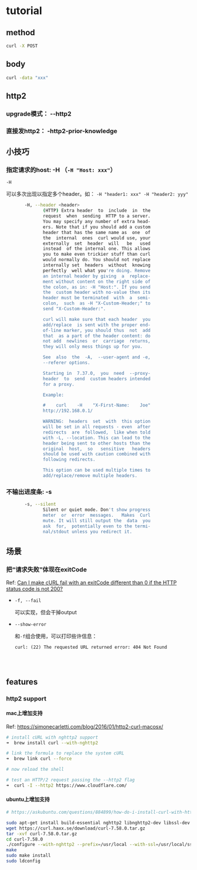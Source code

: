 









# tutorial





## method



```sh
curl -X POST
```



## body



```sh
curl -data "xxx"
```





## http2



### upgrade模式： --http2



### 直接发http2： -http2-prior-knowledge





## 小技巧



### 指定请求的host: -H （`-H "Host: xxx"`）



`-H`

可以多次出现以指定多个header。如： `-H "header1: xxx" -H "header2: yyy"`



```sh
       -H, --header <header>
              (HTTP) Extra header  to  include  in  the
              request  when  sending  HTTP to a server.
              You may specify any number of extra head‐
              ers. Note that if you should add a custom
              header that has the same name as  one  of
              the  internal  ones  curl would use, your
              externally  set  header  will   be   used
              instead  of the internal one. This allows
              you to make even trickier stuff than curl
              would normally do. You should not replace
              internally set  headers  without  knowing
              perfectly  well what you're doing. Remove
              an internal header by giving  a  replace‐
              ment without content on the right side of
              the colon, as in: -H "Host:". If you send
              the  custom header with no-value then its
              header must be terminated  with  a  semi‐
              colon,  such  as -H "X-Custom-Header;" to
              send "X-Custom-Header:".

              curl will make sure that each header  you
              add/replace  is sent with the proper end-
              of-line marker, you should thus  not  add
              that  as a part of the header content: do
              not add  newlines  or  carriage  returns,
              they will only mess things up for you.

              See  also  the  -A,  --user-agent and -e,
              --referer options.

              Starting in  7.37.0,  you  need  --proxy-
              header  to  send  custom headers intended
              for a proxy.

              Example:

              #    curl    -H    "X-First-Name:    Joe"
              http://192.168.0.1/

              WARNING:  headers  set  with  this option
              will be set in all requests - even  after
              redirects  are  followed,  like when told
              with -L, --location. This can lead to the
              header being sent to other hosts than the
              original  host,  so   sensitive   headers
              should be used with caution combined with
              following redirects.

              This option can be used multiple times to
              add/replace/remove multiple headers.              
```





### 不输出进度条: -s



```sh
       -s, --silent
              Silent or quiet mode. Don't show progress
              meter  or  error  messages.   Makes  Curl
              mute. It will still output the  data  you
              ask  for,  potentially even to the termi‐
              nal/stdout unless you redirect it.
```





## 场景



### 把“请求失败”体现在exitCode

Ref: [Can I make cURL fail with an exitCode different than 0 if the HTTP status code is not 200?](https://superuser.com/questions/590099/can-i-make-curl-fail-with-an-exitcode-different-than-0-if-the-http-status-code-i)





* `-f, --fail`

  可以实现，但会干掉output

* `--show-error`

  和`-f`组合使用，可以打印些许信息：

  ```shell
  curl: (22) The requested URL returned error: 404 Not Found
  ```

  ​



```shell

```





## features



### http2 support



#### mac上增加支持



Ref: https://simonecarletti.com/blog/2016/01/http2-curl-macosx/



```sh
# install cURL with nghttp2 support
➜  brew install curl --with-nghttp2

# link the formula to replace the system cURL
➜  brew link curl --force

# now reload the shell

# test an HTTP/2 request passing the --http2 flag
➜  curl -I --http2 https://www.cloudflare.com/
```



#### ubuntu上增加支持



```sh
# https://askubuntu.com/questions/884899/how-do-i-install-curl-with-http2-support

sudo apt-get install build-essential nghttp2 libnghttp2-dev libssl-dev
wget https://curl.haxx.se/download/curl-7.58.0.tar.gz
tar -xvf curl-7.58.0.tar.gz
cd curl-7.58.0
./configure --with-nghttp2 --prefix=/usr/local --with-ssl=/usr/local/ssl
make
sudo make install
sudo ldconfig
```



























